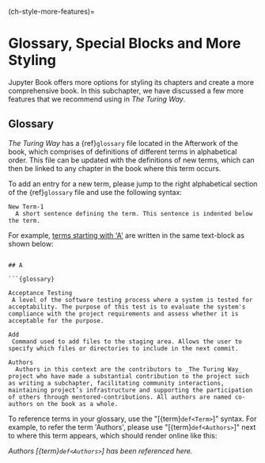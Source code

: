 (ch-style-more-features)=
# Glossary, Special Blocks and More Styling

Jupyter Book offers more options for styling its chapters and create a more comprehensive book.
In this subchapter, we have discussed a few more features that we recommend using in _The Turing Way_.

## Glossary

_The Turing Way_ has a {ref}`glossary` file located in the Afterwork of the book, which comprises of definitions of different terms in alphabetical order.
This file can be updated with the definitions of new terms, which can then be linked to any chapter in the book where this term occurs.

To add an entry for a new term, please jump to the right alphabetical section of the {ref}`glossary` file and use the following syntax:

```
New Term-1
  A short sentence defining the term. This sentence is indented below the term.
```

For example, [terms starting with 'A'](https://the-turing-way.netlify.app/afterword/afterword.html#a) are written in the same text-block as shown below:
```

## A

```{glossary}

Acceptance Testing
 A level of the software testing process where a system is tested for acceptability. The purpose of this test is to evaluate the system's compliance with the project requirements and assess whether it is acceptable for the purpose.

Add
 Command used to add files to the staging area. Allows the user to specify which files or directories to include in the next commit.

Authors
  Authors in this context are the contributors to _The Turing Way_ project who have made a substantial contribution to the project such as writing a subchapter, facilitating community interactions, maintaining project’s infrastructure and supporting the participation of others through mentored-contributions. All authors are named co-authors on the book as a whole.

```

To reference terms in your glossary, use the "[{term}`def<Term>`]" syntax. 
For example, to refer the term 'Authors', please use "[{term}`def<Authors>`]" next to where this term appears, which should render online like this: 

*Authors [{term}`def<Authors>`] has been referenced here.*
